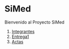 # SiMed


Bienvenido al Proyecto SiMed


1. [Integrantes](https://github.com/IngSwEspec2030/SiMed/wiki/Presentaci%C3%B3n-Integrantes)
2. [Entrega1](https://github.com/IngSwEspec2030/SiMed/wiki/Entrega1) 
3. [Actas](https://github.com/IngSwEspec2030/SiMed/wiki/Actas)


